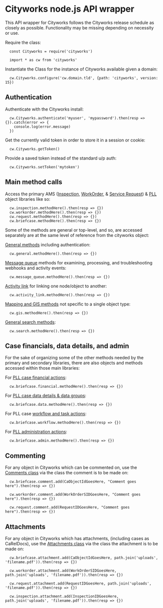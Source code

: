 # Cityworks node.js API wrapper

This API wrapper for Cityworks follows the Cityworks release schedule as closely as possible. Functionality may be missing depending on necessity or use.

Require the class:

      const Cityworks = require('cityworks')

      import * as cw from 'cityworks'

Instantiate the Class for the instance of Cityworks available given a domain:

      cw.Cityworks.configure('cw.domain.tld', {path: 'cityworks', version: 15})

## Authentication

Authenticate with the Cityworks install:

      cw.Cityworks.authenticate('myuser', 'mypassword').then(resp => {}).catch(error => {
        console.log(error.message)
      })


Get the currently valid token in order to store it in a session or cookie:

      cw.Cityworks.getToken()

Provide a saved token instead of the standard u/p auth:

      cw.Cityworks.setToken('mytoken')

## Main method calls

Access the primary AMS ([Inspection](https://walker.github.io/cityworks/classes/inspection.Inspection.html), [WorkOrder](https://walker.github.io/cityworks/classes/workorder.WorkOrder.html), & [Service Request](https://walker.github.io/cityworks/classes/request.Request.html)) & [PLL](https://walker.github.io/cityworks/classes/case.Briefcase.html) object libraries like so:

      cw.inspection.methodHere().then(resp => {})
      cw.workorder.methodHere().then(resp => {})
      cw.request.methodHere().then(resp => {})
      cw.briefcase.methodHere().then(resp => {})

Some of the methods are general or top-level, and so, are accessed separately are at the same level of reference from the cityworks object:

[General methods](https://walker.github.io/cityworks/classes/general.General.html) including authentication:

      cw.general.methodHere().then(resp => {})

[Message queue](https://walker.github.io/cityworks/classes/message_queue.MessageQueue.html) methods for examining, processing, and troubleshooting webhooks and activity events:

      cw.message_queue.methodHere().then(resp => {})

[Activity link](https://walker.github.io/cityworks/classes/activity_link.ActivityLinks.html) for linking one node/object to another:

      cw.activity_link.methodHere().then(resp => {})

[Mapping and GIS methods](https://walker.github.io/cityworks/classes/gis.Gis.html) not specific to a single object type:

      cw.gis.methodHere().then(resp => {})

[General search methods](https://walker.github.io/cityworks/classes/search.Search.html):

      cw.search.methodHere().then(resp => {})

## Case financials, data details, and admin

For the sake of organizing some of the other methods needed by the primary and secondary libraries, there are also objects and methods accessed within those main libraries:

For [PLL case financial actions](https://walker.github.io/cityworks/classes/case_financial.CaseFinancial.html):

      cw.briefcase.financial.methodHere().then(resp => {})

For [PLL case data details & data groups](https://walker.github.io/cityworks/classes/case_data.CaseData.html):

      cw.briefcase.data.methodHere().then(resp => {})

For PLL case [workflow and task actions](https://walker.github.io/cityworks/classes/case_workflow.CaseWorkflow.html):

      cw.briefcase.workflow.methodHere().then(resp => {})

For [PLL administration actions](https://walker.github.io/cityworks/classes/case_admin.CaseAdmin.html):

      cw.briefcase.admin.methodHere().then(resp => {})

## Commenting

For any object in Cityworks which can be commented on, use the [Comments class](https://walker.github.io/cityworks/classes/comments.Comments.html) via the class the comment is to be made on:

      cw.briefcase.comment.add(CaObjectIdGoesHere, "Comment goes here").then(resp => {})

      cw.workorder.comment.add(WorkOrderSIDGoesHere, "Comment goes here").then(resp => {})

      cw.request.comment.add(RequestIDGoesHere, "Comment goes here").then(resp => {})

## Attachments

For any object in Cityworks which has attachments, (including cases as CaRelDocs), use the [Attachments class](https://walker.github.io/cityworks/modules/attachments.html) via the class the attachment is to be made on:

      cw.briefcase.attachment.add(CaObjectIdGoesHere, path.join('uploads', 'filename.pdf')).then(resp => {})

      cw.workorder.attachment.add(WorkOrderSIDGoesHere, path.join('uploads', 'filename.pdf')).then(resp => {})

      cw.request.attachment.add(RequestIDGoesHere, path.join('uploads', 'filename.pdf')).then(resp => {})

      cw.inspection.attachment.add(InspectionIDGoesHere, path.join('uploads', 'filename.pdf')).then(resp => {})
